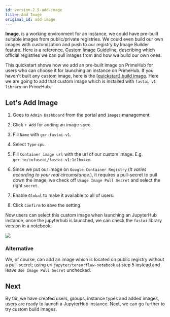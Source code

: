 ```yaml
---
id: version-2.5-add-image
title: Add Image
original_id: add-image
---
```

**Image**, is a working environment for an instance, we could have pre-built suitable images from public/private registries. We could even build our own images with customization and push to our registry by Image Builder feature. Here is a reference, [Custom Image Guideline](../guide_manual/custom-image-guideline), describing which official registries we can pull images from and how we build our own ones.

This quickstart shows how we add an pre-built image on PrimeHub for users who can choose it for launching an instance on PrimeHub. If you haven't built any custom image, here is the [[quickstart] build image](build-image). Here we are going to add that custom image which is installed with `fastai v1 library` on PrimeHub.

## Let's Add Image

1. Goes to `Admin Dashboard` from the portal and `Images` management.

2. Click `+ Add` for adding an image spec.

3. Fill `Name` with `gcr-fastai-v1`.

4. Select `Type` `cpu`.

5. Fill `Container image url` with the url of our custom image. E.g. `gcr.io/infuseai/fastai-v1:1d1bxxxx`.

6. Since we put our image on `Google Container Registry` (*It varies according to your real circumstance.*), it requires a pull-secret to pull down the image, we check off `Usage Image Pull Secret` and select the right `secret`.

7. Enable `Global` to make it available to all of users.

8. Click `Confirm` to save the setting.

Now users can select this custom image when launching an JupyterHub instance, once the jupyterhub is launched, we can check the `fastai` library version in a notebook.

![](assets/jup-fastai.png)

### Alternative

We, of course, can add an image which is located on public registry without a pull-secret; using url `jupyter/tensorflow-notebook` at step 5 instead and leave `Use Image Pull Secret` unchecked.

## Next

By far, we have created users, groups, instance types and added images, users are ready to launch a JupyterHub instance. Next, we can go further to try custom build images.
